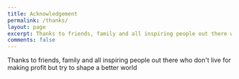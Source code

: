 ```yaml
---
title: Acknowledgement
permalink: /thanks/
layout: page
excerpt: Thanks to friends, family and all inspiring people out there who don't live for making profit but try to shape a better world
comments: false
---
```


Thanks to friends, family and all inspiring people out there who don't live for making profit but try to shape a better world